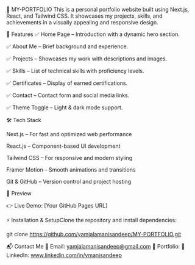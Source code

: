 
🚀 MY-PORTFOLIO
This is a personal portfolio website built using Next.js, React, and Tailwind CSS. It showcases my projects, skills, and achievements in a visually appealing and responsive design.

📌 Features
✅ Home Page – Introduction with a dynamic hero section.

✅ About Me – Brief background and experience.

✅ Projects – Showcases my work with descriptions and images.

✅ Skills – List of technical skills with proficiency levels.

✅ Certificates – Display of earned certifications.

✅ Contact – Contact form and social media links.

✅ Theme Toggle – Light & dark mode support.

🛠️ Tech Stack

Next.js – For fast and optimized web performance

React.js – Component-based UI development

Tailwind CSS – For responsive and modern styling

Framer Motion – Smooth animations and transitions

Git & GitHub – Version control and project hosting

📸 Preview

👉 Live Demo: [Your GitHub Pages URL]


⚡ Installation & SetupClone the repository and install dependencies:



git clone https://github.com/yamjalamanisandeep/MY-PORTFOLIO.git


📬 Contact Me
📧 Email: yamjalamanisandeep@gmail.com
🔗 Portfolio: 
💼 LinkedIn: www.linkedin.com/in/ymanisandeep

